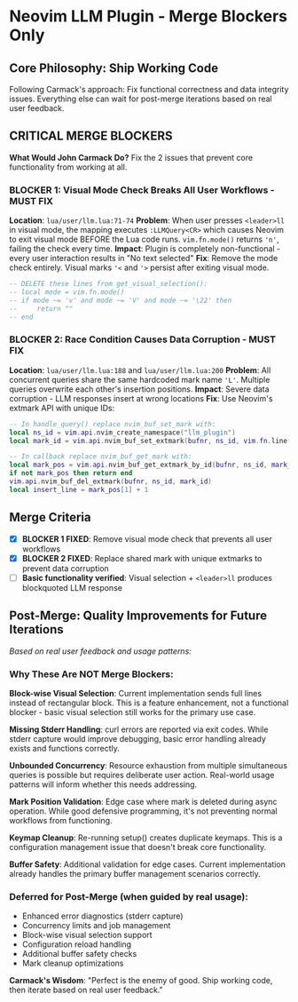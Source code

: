 # Neovim LLM Plugin - Merge Blockers Only

## Core Philosophy: Ship Working Code
Following Carmack's approach: Fix functional correctness and data integrity issues. Everything else can wait for post-merge iterations based on real user feedback.

## CRITICAL MERGE BLOCKERS
**What Would John Carmack Do?** Fix the 2 issues that prevent core functionality from working at all.

### BLOCKER 1: Visual Mode Check Breaks All User Workflows - MUST FIX
**Location**: `lua/user/llm.lua:71-74`
**Problem**: When user presses `<leader>ll` in visual mode, the mapping executes `:LLMQuery<CR>` which causes Neovim to exit visual mode BEFORE the Lua code runs. `vim.fn.mode()` returns `'n'`, failing the check every time.
**Impact**: Plugin is completely non-functional - every user interaction results in "No text selected"
**Fix**: Remove the mode check entirely. Visual marks `'<` and `'>` persist after exiting visual mode.
```lua
-- DELETE these lines from get_visual_selection():
-- local mode = vim.fn.mode()
-- if mode ~= 'v' and mode ~= 'V' and mode ~= '\22' then
--     return ""
-- end
```

### BLOCKER 2: Race Condition Causes Data Corruption - MUST FIX  
**Location**: `lua/user/llm.lua:188` and `lua/user/llm.lua:200`
**Problem**: All concurrent queries share the same hardcoded mark name `'L'`. Multiple queries overwrite each other's insertion positions.
**Impact**: Severe data corruption - LLM responses insert at wrong locations
**Fix**: Use Neovim's extmark API with unique IDs:
```lua
-- In handle_query() replace nvim_buf_set_mark with:
local ns_id = vim.api.nvim_create_namespace("llm_plugin")
local mark_id = vim.api.nvim_buf_set_extmark(bufnr, ns_id, vim.fn.line("'>") - 1, 0, {})

-- In callback replace nvim_buf_get_mark with:
local mark_pos = vim.api.nvim_buf_get_extmark_by_id(bufnr, ns_id, mark_id, {})
if not mark_pos then return end
vim.api.nvim_buf_del_extmark(bufnr, ns_id, mark_id)
local insert_line = mark_pos[1] + 1
```

## Merge Criteria
- [x] **BLOCKER 1 FIXED**: Remove visual mode check that prevents all user workflows
- [x] **BLOCKER 2 FIXED**: Replace shared mark with unique extmarks to prevent data corruption
- [ ] **Basic functionality verified**: Visual selection + `<leader>ll` produces blockquoted LLM response

## Post-Merge: Quality Improvements for Future Iterations
*Based on real user feedback and usage patterns:*

### Why These Are NOT Merge Blockers:
**Block-wise Visual Selection**: Current implementation sends full lines instead of rectangular block. This is a feature enhancement, not a functional blocker - basic visual selection still works for the primary use case.

**Missing Stderr Handling**: curl errors are reported via exit codes. While stderr capture would improve debugging, basic error handling already exists and functions correctly.

**Unbounded Concurrency**: Resource exhaustion from multiple simultaneous queries is possible but requires deliberate user action. Real-world usage patterns will inform whether this needs addressing.

**Mark Position Validation**: Edge case where mark is deleted during async operation. While good defensive programming, it's not preventing normal workflows from functioning.

**Keymap Cleanup**: Re-running setup() creates duplicate keymaps. This is a configuration management issue that doesn't break core functionality.

**Buffer Safety**: Additional validation for edge cases. Current implementation already handles the primary buffer management scenarios correctly.

### Deferred for Post-Merge (when guided by real usage):
- Enhanced error diagnostics (stderr capture) 
- Concurrency limits and job management
- Block-wise visual selection support
- Configuration reload handling
- Additional buffer safety checks
- Mark cleanup optimizations

**Carmack's Wisdom**: "Perfect is the enemy of good. Ship working code, then iterate based on real user feedback."